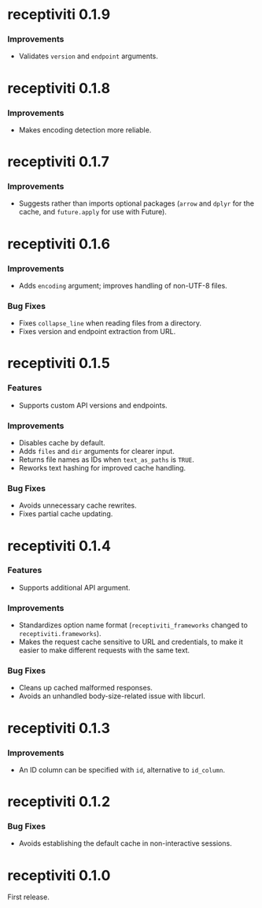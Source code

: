 # receptiviti 0.1.9

### Improvements
* Validates `version` and `endpoint` arguments.

# receptiviti 0.1.8

### Improvements
* Makes encoding detection more reliable.

# receptiviti 0.1.7

### Improvements
* Suggests rather than imports optional packages (`arrow` and `dplyr` for the cache, and `future.apply` for use with Future).

# receptiviti 0.1.6

### Improvements
* Adds `encoding` argument; improves handling of non-UTF-8 files.

### Bug Fixes
* Fixes `collapse_line` when reading files from a directory.
* Fixes version and endpoint extraction from URL.

# receptiviti 0.1.5

### Features
* Supports custom API versions and endpoints.

### Improvements
* Disables cache by default.
* Adds `files` and `dir` arguments for clearer input.
* Returns file names as IDs when `text_as_paths` is `TRUE`.
* Reworks text hashing for improved cache handling.

### Bug Fixes
* Avoids unnecessary cache rewrites.
* Fixes partial cache updating.

# receptiviti 0.1.4

### Features
* Supports additional API argument.

### Improvements
* Standardizes option name format (`receptiviti_frameworks` changed to `receptiviti.frameworks`).
* Makes the request cache sensitive to URL and credentials, to make it easier to make different requests with the same text.

### Bug Fixes
* Cleans up cached malformed responses.
* Avoids an unhandled body-size-related issue with libcurl.

# receptiviti 0.1.3

### Improvements
* An ID column can be specified with `id`, alternative to `id_column`.

# receptiviti 0.1.2

### Bug Fixes
* Avoids establishing the default cache in non-interactive sessions.

# receptiviti 0.1.0

First release.